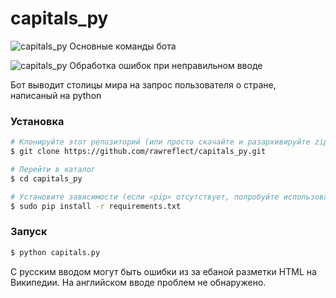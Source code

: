 # capitals_py

![capitals_py](https://i.imgur.com/IhBZN8P.png "screenshot")​
Основные команды бота

![capitals_py](https://i.imgur.com/6Rn29f1.png "screenshot")​
Обработка ошибок при неправильном вводе

Бот выводит столицы мира на запрос пользователя о стране, написаный на python


### Установка

```sh
# Клонируйте этот репозиторий (или просто скачайте и разархивируйте zip)
$ git clone https://github.com/rawreflect/capitals_py.git

# Перейти в каталог
$ cd capitals_py

# Установите зависимости (если «pip» отсутствует, попробуйте использовать «pip3»)
$ sudo pip install -r requirements.txt
```

### Запуск

```sh
$ python capitals.py
```

С русским вводом могут быть ошибки из за ебаной разметки HTML на Википедии.
На английском вводе проблем не обнаружено.
